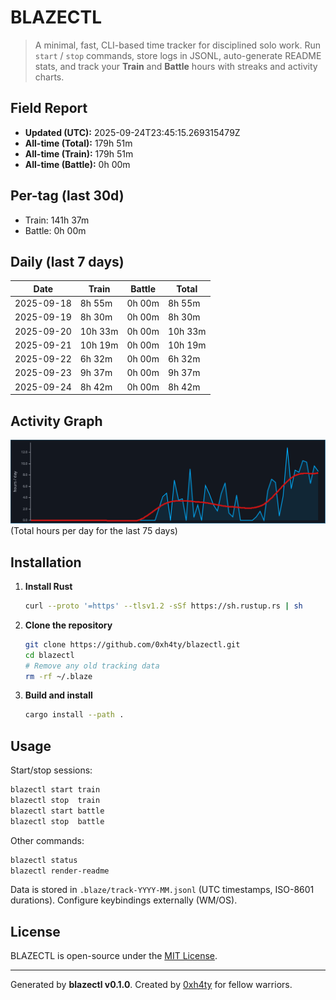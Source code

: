 # BLAZECTL

> A minimal, fast, CLI-based time tracker for disciplined solo work.
    Run `start` / `stop` commands, store logs in JSONL, auto-generate README stats,
    and track your **Train** and **Battle** hours with streaks and activity charts.

## Field Report

- **Updated (UTC):** 2025-09-24T23:45:15.269315479Z
- **All-time (Total):** 179h 51m
- **All-time (Train):** 179h 51m
- **All-time (Battle):** 0h 00m

## Per-tag (last 30d)
- Train: 141h 37m
- Battle: 0h 00m

## Daily (last 7 days)
| Date       | Train | Battle | Total |
|------------|-------|--------|-------|
| 2025-09-18 | 8h 55m | 0h 00m | 8h 55m |
| 2025-09-19 | 8h 30m | 0h 00m | 8h 30m |
| 2025-09-20 | 10h 33m | 0h 00m | 10h 33m |
| 2025-09-21 | 10h 19m | 0h 00m | 10h 19m |
| 2025-09-22 | 6h 32m | 0h 00m | 6h 32m |
| 2025-09-23 | 9h 37m | 0h 00m | 9h 37m |
| 2025-09-24 | 8h 42m | 0h 00m | 8h 42m |

## Activity Graph
![Activity Graph](assets/activity.svg)
(Total hours per day for the last 75 days)

## Installation
1. **Install Rust**
   ```bash
   curl --proto '=https' --tlsv1.2 -sSf https://sh.rustup.rs | sh
   ```
2. **Clone the repository**
   ```bash
   git clone https://github.com/0xh4ty/blazectl.git
   cd blazectl
   # Remove any old tracking data
   rm -rf ~/.blaze
   ```
3. **Build and install**
   ```bash
   cargo install --path .
   ```

## Usage
Start/stop sessions:
```bash
blazectl start train
blazectl stop  train
blazectl start battle
blazectl stop  battle
```
Other commands:
```bash
blazectl status
blazectl render-readme
```
Data is stored in `.blaze/track-YYYY-MM.jsonl` (UTC timestamps, ISO-8601 durations).
Configure keybindings externally (WM/OS).

## License
BLAZECTL is open-source under the [MIT License](LICENSE).

---

Generated by **blazectl v0.1.0**.
Created by [0xh4ty](https://github.com/0xh4ty) for fellow warriors.
